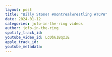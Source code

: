 ```yaml
---
layout: post
title: "Billy Stone! #montrealwrestling #TCPW"
date: 2024-01-12
categories: jofo-in-the-ring videos
author: jofo-in-the-ring
spotify_track_id: 
youtube_video_id: LcDb6IBqzIE
apple_track_id: 
youtube_metadata: 
---
```


